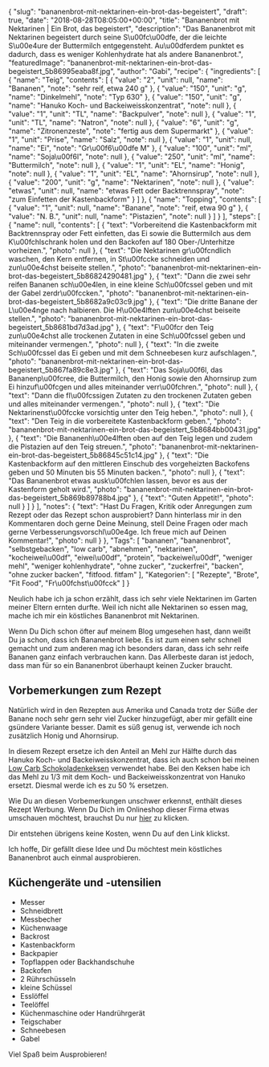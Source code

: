 {
    "slug": "bananenbrot-mit-nektarinen-ein-brot-das-begeistert",
    "draft": true,
    "date": "2018-08-28T08:05:00+00:00",
    "title": "Bananenbrot mit Nektarinen | Ein Brot, das begeistert",
    "description": "Das Bananenbrot mit Nektarinen begeistert durch seine S\u00fc\u00dfe, der die leichte S\u00e4ure der Buttermilch entgegensteht. Au\u00dferdem punktet es dadurch, dass es weniger Kohlenhydrate hat als andere Bananenbrot.",
    "featuredImage": "bananenbrot-mit-nektarinen-ein-brot-das-begeistert_5b86995eaba8f.jpg",
    "author": "Gabi",
    "recipe": {
        "ingredients": [
            {
                "name": "Teig",
                "contents": [
                    {
                        "value": "2",
                        "unit": null,
                        "name": "Bananen",
                        "note": "sehr reif, etwa 240 g"
                    },
                    {
                        "value": "150",
                        "unit": "g",
                        "name": "Dinkelmehl",
                        "note": "Typ 630"
                    },
                    {
                        "value": "150",
                        "unit": "g",
                        "name": "Hanuko Koch- und Backeiweisskonzentrat",
                        "note": null
                    },
                    {
                        "value": "1",
                        "unit": "TL",
                        "name": "Backpulver",
                        "note": null
                    },
                    {
                        "value": "1",
                        "unit": "TL",
                        "name": "Natron",
                        "note": null
                    },
                    {
                        "value": "6",
                        "unit": "g",
                        "name": "Zitronenzeste",
                        "note": "fertig aus dem Supermarkt"
                    },
                    {
                        "value": "1",
                        "unit": "Prise",
                        "name": "Salz",
                        "note": null
                    },
                    {
                        "value": "1",
                        "unit": null,
                        "name": "Ei",
                        "note": "Gr\u00f6\u00dfe M"
                    },
                    {
                        "value": "100",
                        "unit": "ml",
                        "name": "Soja\u00f6l",
                        "note": null
                    },
                    {
                        "value": "250",
                        "unit": "ml",
                        "name": "Buttermilch",
                        "note": null
                    },
                    {
                        "value": "1",
                        "unit": "EL",
                        "name": "Honig",
                        "note": null
                    },
                    {
                        "value": "1",
                        "unit": "EL",
                        "name": "Ahornsirup",
                        "note": null
                    },
                    {
                        "value": "200",
                        "unit": "g",
                        "name": "Nektarinen",
                        "note": null
                    },
                    {
                        "value": "etwas",
                        "unit": null,
                        "name": "etwas Fett oder Backtrennspray",
                        "note": "zum Einfetten der Kastenbackform"
                    }
                ]
            },
            {
                "name": "Topping",
                "contents": [
                    {
                        "value": "1",
                        "unit": null,
                        "name": "Banane",
                        "note": "reif, etwa 90 g"
                    },
                    {
                        "value": "N. B.",
                        "unit": null,
                        "name": "Pistazien",
                        "note": null
                    }
                ]
            }
        ],
        "steps": [
            {
                "name": null,
                "contents": [
                    {
                        "text": "Vorbereitend die Kastenbackform mit Backtrennspray oder Fett einfetten, das Ei sowie die Buttermilch aus dem K\u00fchlschrank holen und den Backofen auf 180 Ober-\/Unterhitze vorheizen.",
                        "photo": null
                    },
                    {
                        "text": "Die Nektarinen gr\u00fcndlich waschen, den Kern entfernen, in St\u00fccke schneiden und zun\u00e4chst beiseite stellen.",
                        "photo": "bananenbrot-mit-nektarinen-ein-brot-das-begeistert_5b86824290481.jpg"
                    },
                    {
                        "text": "Dann die zwei sehr reifen Bananen sch\u00e4len, in eine kleine Sch\u00fcssel geben und mit der Gabel zerdr\u00fccken.",
                        "photo": "bananenbrot-mit-nektarinen-ein-brot-das-begeistert_5b8682a9c03c9.jpg"
                    },
                    {
                        "text": "Die dritte Banane der L\u00e4nge nach halbieren. Die H\u00e4lften zun\u00e4chst beiseite stellen.",
                        "photo": "bananenbrot-mit-nektarinen-ein-brot-das-begeistert_5b8681bd7d3ad.jpg"
                    },
                    {
                        "text": "F\u00fcr den Teig zun\u00e4chst alle trockenen Zutaten in eine Sch\u00fcssel geben und miteinander vermengen.",
                        "photo": null
                    },
                    {
                        "text": "In die zweite Sch\u00fcssel das Ei geben und mit dem Schneebesen kurz aufschlagen.",
                        "photo": "bananenbrot-mit-nektarinen-ein-brot-das-begeistert_5b867fa89c8e3.jpg"
                    },
                    {
                        "text": "Das Soja\u00f6l, das Bananenp\u00fcree, die Buttermilch, den Honig sowie den Ahornsirup zum Ei hinzuf\u00fcgen und alles miteinander verr\u00fchren.",
                        "photo": null
                    },
                    {
                        "text": "Dann die fl\u00fcssigen Zutaten zu den trockenen Zutaten geben und alles miteinander vermengen.",
                        "photo": null
                    },
                    {
                        "text": "Die Nektarinenst\u00fccke vorsichtig unter den Teig heben.",
                        "photo": null
                    },
                    {
                        "text": "Den Teig in die vorbereitete Kastenbackform geben.",
                        "photo": "bananenbrot-mit-nektarinen-ein-brot-das-begeistert_5b8684bb00431.jpg"
                    },
                    {
                        "text": "Die Bananenh\u00e4lften oben auf den Teig legen und zudem die Pistazien auf den Teig streuen.",
                        "photo": "bananenbrot-mit-nektarinen-ein-brot-das-begeistert_5b86845c51c14.jpg"
                    },
                    {
                        "text": "Die Kastenbackform auf den mittleren Einschub des vorgeheizten Backofens geben und 50 Minuten bis 55 Minuten backen.",
                        "photo": null
                    },
                    {
                        "text": "Das Bananenbrot etwas ausk\u00fchlen lassen, bevor es aus der Kastenform geholt wird.",
                        "photo": "bananenbrot-mit-nektarinen-ein-brot-das-begeistert_5b869b89788b4.jpg"
                    },
                    {
                        "text": "Guten Appetit!",
                        "photo": null
                    }
                ]
            }
        ],
        "notes": {
            "text": "Hast Du Fragen, Kritik oder Anregungen zum Rezept oder das Rezept schon ausprobiert? Dann hinterlass mir in den Kommentaren doch gerne Deine Meinung, stell Deine Fragen oder mach gerne Verbesserungsvorschl\u00e4ge. Ich freue mich auf Deinen Kommentar!",
            "photo": null
        }
    },
    "Tags": [
        "bananen",
        "bananenbrot",
        "selbstgebacken",
        "low carb",
        "abnehmen",
        "nektarinen",
        "kocheiwei\u00df",
        "eiwei\u00df",
        "protein",
        "backeiwei\u00df",
        "weniger mehl",
        "weniger kohlenhydrate",
        "ohne zucker",
        "zuckerfrei",
        "backen",
        "ohne zucker backen",
        "fitfood. fitfam"
    ],
    "Kategorien": [
        "Rezepte",
        "Brote",
        "Fit Food",
        "Fr\u00fchst\u00fcck"
    ]
}

Neulich habe ich  ja schon erzählt, dass ich sehr  viele Nektarinen im Garten meiner Eltern ernten durfte. Weil ich nicht alle Nektarinen so essen mag, mache ich mir ein köstliches Bananenbrot mit Nektarinen.

Wenn Du Dich schon öfter auf meinem Blog umgesehen hast, dann weißt Du ja schon, dass ich Bananenbrot liebe. Es ist zum einen sehr schnell gemacht und zum anderen mag ich besonders daran, dass ich sehr reife Bananen ganz einfach verbrauchen kann. Das Allerbeste daran ist jedoch, dass man für so ein Bananenbrot überhaupt keinen Zucker braucht.

## Vorbemerkungen zum Rezept

Natürlich wird in den Rezepten aus Amerika und Canada trotz der Süße der Banane noch sehr gern  sehr viel Zucker hinzugefügt, aber mir gefällt eine gsündere Variante besser. Damit es süß genug ist, verwende ich noch zusätzlich Honig und Ahornsirup.

In diesem Rezept ersetze ich den Anteil an Mehl zur Hälfte durch das Hanuko Koch- und Backeiweisskonzentrat, dass ich auch schon bei meinen [Low Carb Schokoladenkeksen](https://kochfokus.de/artikel/rezept-low-carb-schokoladenkekse/ "Low Carb Schokoladenkeksen") verwendet habe. Bei den Keksen habe ich das Mehl zu 1/3 mit dem Koch- und Backeiweisskonzentrat von Hanuko ersetzt. Diesmal werde ich es zu 50 % ersetzen.


Wie Du an diesen Vorbemerkungen unschwer erkennst, enthält dieses Rezept Werbung. Wenn Du Dich im Onlineshop dieser Firma etwas umschauen möchtest, brauchst Du nur [hier](https://www.ich-bin-dann-mal-schlank.de/hanuko "hier") zu klicken.

Dir entstehen übrigens keine Kosten, wenn Du auf den Link klickst.

Ich hoffe, Dir gefällt diese Idee und Du möchtest mein köstliches Bananenbrot auch einmal ausprobieren.

## Küchengeräte und -utensilien

- Messer
- Schneidbrett
- Messbecher
- Küchenwaage
- Backrost
- Kastenbackform
- Backpapier
- Topflappen oder Backhandschuhe
- Backofen
- 2 Rührschüsseln
- kleine Schüssel
- Esslöffel
- Teelöffel
- Küchenmaschine oder Handrührgerät
- Teigschaber
- Schneebesen
- Gabel

Viel Spaß beim Ausprobieren!